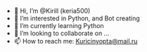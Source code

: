 - 👋 Hi, I’m @Kirill (keria500)
- 👀 I’m interested in Python, and Bot creating
- 🌱 I’m currently learning Python
- 💞️ I’m looking to collaborate on ...
- 📫 How to reach me: Kuricinyopta@mail.ru

<!---
keria500/keria500 is a ✨ special ✨ repository because its `README.md` (this file) appears on your GitHub profile.
You can click the Preview link to take a look at your changes.
--->
